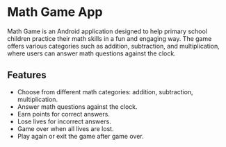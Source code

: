 # Math Game App

Math Game is an Android application designed to help primary school children practice their math skills in a fun and engaging way. The game offers various categories such as addition, subtraction, and multiplication, where users can answer math questions against the clock.

## Features

- Choose from different math categories: addition, subtraction, multiplication.
- Answer math questions against the clock.
- Earn points for correct answers.
- Lose lives for incorrect answers.
- Game over when all lives are lost.
- Play again or exit the game after game over.
